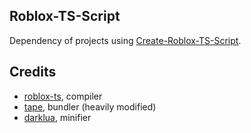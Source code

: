 ## Roblox-TS-Script

Dependency of projects using [Create-Roblox-TS-Script](https://git.snipcola.com/snipcola/Create-Roblox-TS-Script).

## Credits

- [roblox-ts](https://github.com/roblox-ts/roblox-ts), compiler
- [tape](https://github.com/Belkworks/tape), bundler (heavily modified)
- [darklua](https://github.com/seaofvoices/darklua), minifier
